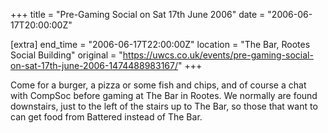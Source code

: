 +++
title = "Pre-Gaming Social on Sat 17th June 2006"
date = "2006-06-17T20:00:00Z"

[extra]
end_time = "2006-06-17T22:00:00Z"
location = "The Bar, Rootes Social Building"
original = "https://uwcs.co.uk/events/pre-gaming-social-on-sat-17th-june-2006-1474488983167/"
+++

Come for a burger, a pizza or some fish and chips, and of course a chat with CompSoc before gaming at The Bar in Rootes. We normally are found downstairs, just to the left of the stairs up to The Bar, so those that want to can get food from Battered instead of The Bar.

